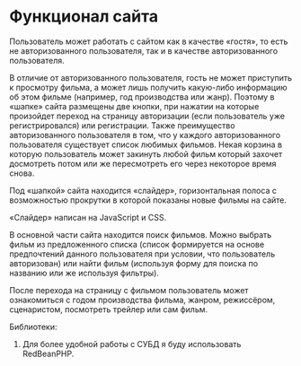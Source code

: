 # Функционал сайта

Пользователь может работать с сайтом как в качестве «гостя», то есть не авторизованного пользователя, так и в качестве авторизованного пользователя.

В отличие от авторизованного пользователя, гость не может приступить к просмотру фильма, а может лишь получить какую-либо информацию об этом фильме (например, год производства или жанр). Поэтому в «шапке» сайта размещены две кнопки, при нажатии на которые произойдет переход на страницу авторизации (если пользователь уже регистрировался) или регистрации. Также преимущество авторизованного пользователя в том, что у каждого авторизованного пользователя существует список любимых фильмов. Некая корзина в которую пользователь может закинуть любой фильм который захочет досмотреть потом или же пересмотреть его через некоторое время снова.

Под «шапкой» сайта находится «слайдер», горизонтальная полоса с возможностью прокрутки в которой показаны новые фильмы на сайте.

«Слайдер» написан на JavaScript и CSS.

В основной части сайта находится поиск фильмов. Можно выбрать фильм из предложенного списка (список формируется на основе предпочтений данного пользователя при условии, что пользователь авторизован) или найти фильм (используя форму для поиска по названию или же используя фильтры).

После перехода на страницу с фильмом пользователь может ознакомиться с годом производства фильма, жанром, режиссёром, сценаристом, посмотреть трейлер или сам фильм.

Библиотеки:

1) Для более удобной работы с СУБД я буду использовать RedBeanPHP.